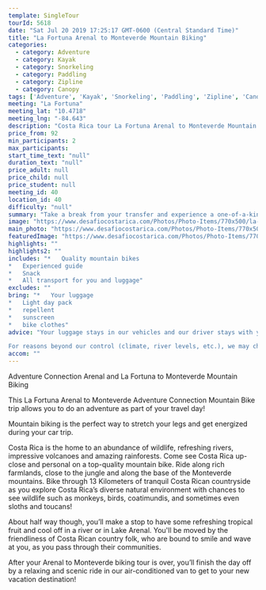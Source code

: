 ```yaml
---
template: SingleTour
tourId: 5618
date: "Sat Jul 20 2019 17:25:17 GMT-0600 (Central Standard Time)"
title: "La Fortuna Arenal to Monteverde Mountain Biking"
categories: 
  - category: Adventure
  - category: Kayak
  - category: Snorkeling
  - category: Paddling
  - category: Zipline
  - category: Canopy
tags: ['Adventure', 'Kayak', 'Snorkeling', 'Paddling', 'Zipline', 'Canopy']
meeting: "La Fortuna"
meeting_lat: "10.4718"
meeting_lng: "-84.643"
description: "Costa Rica tour La Fortuna Arenal to Monteverde Mountain Biking, id 5618"
price_from: 92
min_participants: 2
max_participants: 
start_time_text: "null"
duration_text: "null"
price_adult: null
price_child: null
price_student: null
meeting_id: 40
location_id: 40
difficulty: "null"
summary: "Take a break from your transfer and experience a one-of-a-kind mountain biking trip! Explore the countryside as you pedal through the extraordinary Costa Rican countryside with breathtaking views of the Arenal Volcano! This is the perfect mountain biking tours for intermediate riders."
image: "https://www.desafiocostarica.com/Photos/Photo-Items/770x500/la-fortuna-to-from-monteverde---mountain-biking-1.jpg"
main_photo: "https://www.desafiocostarica.com/Photos/Photo-Items/770x500/la-fortuna-to-from-monteverde---mountain-biking-1.jpg"
featuredImage: "https://www.desafiocostarica.com/Photos/Photo-Items/770x500/la-fortuna-to-from-monteverde---mountain-biking-1.jpg"
highlights: ""
highlights2: ""
includes: "*   Quality mountain bikes
*   Experienced guide
*   Snack
*   All transport for you and luggage"
excludes: ""
bring: "*   Your luggage
*   Light day pack
*   repellent
*   sunscreen
*   bike clothes"
advice: "Your luggage stays in our vehicles and our driver stays with your items while you are doing your La Fortuna to Monteverde Mountain Biking tour. Extra transport charge for drop-off outside of our regular hotel zone.

For reasons beyond our control (climate, river levels, etc.), we may change to a more-suitable tour with an equal or similar adventure-appeal or offer other tour options so you don't miss out on a fun day in Costa Rica. We reserve the right to cancel a trip due to unfavorable conditions and will only run a tour according to our policies. Full refund is given if (on rare occasion) no tour is run. This adventure involves some inherent risk and physical exertion, so you should be in good physical condition."
accom: ""
---
```

Adventure Connection Arenal and La Fortuna to Monteverde Mountain Biking

This La Fortuna Arenal to Monteverde Adventure Connection Mountain Bike trip allows you to do an adventure as part of your travel day!

Mountain biking is the perfect way to stretch your legs and get energized during your car trip.

Costa Rica is the home to an abundance of wildlife, refreshing rivers, impressive volcanoes and amazing rainforests. Come see Costa Rica up-close and personal on a top-quality mountain bike. Ride along rich farmlands, close to the jungle and along the base of the Monteverde mountains. Bike through 13 Kilometers of tranquil Costa Rican countryside as you explore Costa Rica’s diverse natural environment with chances to see wildlife such as monkeys, birds, coatimundis, and sometimes even sloths and toucans!

About half way though, you’ll make a stop to have some refreshing tropical fruit and cool off in a river or in Lake Arenal. You'll be moved by the friendliness of Costa Rican country folk, who are bound to smile and wave at you, as you pass through their communities.

After your Arenal to Monteverde biking tour is over, you’ll finish the day off by a relaxing and scenic ride in our air-conditioned van to get to your new vacation destination!